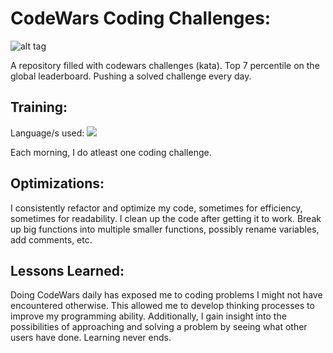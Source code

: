 # CodeWars Coding Challenges: 

![alt tag](https://www.codewars.com/users/shahx95/badges/large)

A repository filled with codewars challenges (kata). Top 7 percentile on the global leaderboard. Pushing a solved challenge every day.

## Training:

Language/s used: <img src="https://img.shields.io/static/v1?label=|&message=JAVASCRIPT&color=3c7f5d&style=plastic&logo=javascript"/>

Each morning, I do atleast one coding challenge. 

## Optimizations:

I consistently refactor and optimize my code, sometimes for efficiency, sometimes for readability. I clean up the code after getting it to work. Break up big functions into multiple smaller functions, possibly rename variables, add comments, etc.

## Lessons Learned:

Doing CodeWars daily has exposed me to coding problems I might not have encountered otherwise. This allowed me to develop thinking processes to improve my programming ability. Additionally, I gain insight into the possibilities of approaching and solving a problem by seeing what other users have done. Learning never ends.


